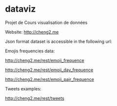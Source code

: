 # dataviz

Projet de Cours visualisation de données

Website: http://cheng2.me

Json format dataset is accessible in the following url:

Emojis frequencies data:

http://cheng2.me/rest/emoji_frequence

http://cheng2.me/rest/emoji_day_frequence

http://cheng2.me/rest/emoji_pair_frequence

Tweets examples:

http://cheng2.me/rest/tweets
